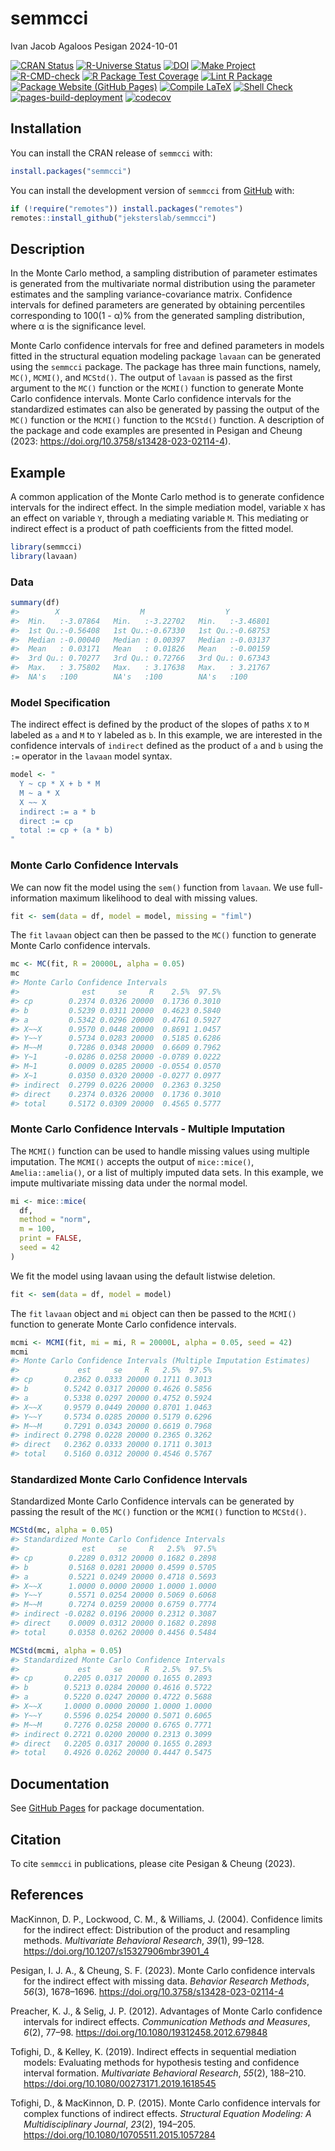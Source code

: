 semmcci
================
Ivan Jacob Agaloos Pesigan
2024-10-01

<!-- README.md is generated from .setup/readme/README.Rmd. Please edit that file -->

<!-- badges: start -->

[![CRAN
Status](https://www.r-pkg.org/badges/version/semmcci)](https://cran.r-project.org/package=semmcci)
[![R-Universe
Status](https://jeksterslab.r-universe.dev/badges/semmcci)](https://jeksterslab.r-universe.dev)
[![DOI](https://zenodo.org/badge/DOI/10.3758/s13428-023-02114-4.svg)](https://doi.org/10.3758/s13428-023-02114-4)
[![Make
Project](https://github.com/jeksterslab/semmcci/actions/workflows/make.yml/badge.svg)](https://github.com/jeksterslab/semmcci/actions/workflows/make.yml)
[![R-CMD-check](https://github.com/jeksterslab/semmcci/actions/workflows/check-full.yml/badge.svg)](https://github.com/jeksterslab/semmcci/actions/workflows/check-full.yml)
[![R Package Test
Coverage](https://github.com/jeksterslab/semmcci/actions/workflows/test-coverage.yml/badge.svg)](https://github.com/jeksterslab/semmcci/actions/workflows/test-coverage.yml)
[![Lint R
Package](https://github.com/jeksterslab/semmcci/actions/workflows/lint.yml/badge.svg)](https://github.com/jeksterslab/semmcci/actions/workflows/lint.yml)
[![Package Website (GitHub
Pages)](https://github.com/jeksterslab/semmcci/actions/workflows/pkgdown-gh-pages.yml/badge.svg)](https://github.com/jeksterslab/semmcci/actions/workflows/pkgdown-gh-pages.yml)
[![Compile
LaTeX](https://github.com/jeksterslab/semmcci/actions/workflows/latex.yml/badge.svg)](https://github.com/jeksterslab/semmcci/actions/workflows/latex.yml)
[![Shell
Check](https://github.com/jeksterslab/semmcci/actions/workflows/shellcheck.yml/badge.svg)](https://github.com/jeksterslab/semmcci/actions/workflows/shellcheck.yml)
[![pages-build-deployment](https://github.com/jeksterslab/semmcci/actions/workflows/pages/pages-build-deployment/badge.svg)](https://github.com/jeksterslab/semmcci/actions/workflows/pages/pages-build-deployment)
[![codecov](https://codecov.io/gh/jeksterslab/semmcci/branch/main/graph/badge.svg?token=KVLUET3DJ6)](https://codecov.io/gh/jeksterslab/semmcci)
<!-- badges: end -->

## Installation

You can install the CRAN release of `semmcci` with:

``` r
install.packages("semmcci")
```

You can install the development version of `semmcci` from
[GitHub](https://github.com/jeksterslab/semmcci) with:

``` r
if (!require("remotes")) install.packages("remotes")
remotes::install_github("jeksterslab/semmcci")
```

## Description

In the Monte Carlo method, a sampling distribution of parameter
estimates is generated from the multivariate normal distribution using
the parameter estimates and the sampling variance-covariance matrix.
Confidence intervals for defined parameters are generated by obtaining
percentiles corresponding to 100(1 - α)% from the generated sampling
distribution, where α is the significance level.

Monte Carlo confidence intervals for free and defined parameters in
models fitted in the structural equation modeling package `lavaan` can
be generated using the `semmcci` package. The package has three main
functions, namely, `MC()`, `MCMI()`, and `MCStd()`. The output of
`lavaan` is passed as the first argument to the `MC()` function or the
`MCMI()` function to generate Monte Carlo confidence intervals. Monte
Carlo confidence intervals for the standardized estimates can also be
generated by passing the output of the `MC()` function or the `MCMI()`
function to the `MCStd()` function. A description of the package and
code examples are presented in Pesigan and Cheung (2023:
<https://doi.org/10.3758/s13428-023-02114-4>).

## Example

A common application of the Monte Carlo method is to generate confidence
intervals for the indirect effect. In the simple mediation model,
variable `X` has an effect on variable `Y`, through a mediating variable
`M`. This mediating or indirect effect is a product of path coefficients
from the fitted model.

``` r
library(semmcci)
library(lavaan)
```

### Data

``` r
summary(df)
#>        X                  M                  Y           
#>  Min.   :-3.07864   Min.   :-3.22702   Min.   :-3.46801  
#>  1st Qu.:-0.56408   1st Qu.:-0.67330   1st Qu.:-0.68753  
#>  Median :-0.00040   Median : 0.00397   Median :-0.03137  
#>  Mean   : 0.03171   Mean   : 0.01826   Mean   :-0.00159  
#>  3rd Qu.: 0.70277   3rd Qu.: 0.72766   3rd Qu.: 0.67343  
#>  Max.   : 3.75802   Max.   : 3.17638   Max.   : 3.21767  
#>  NA's   :100        NA's   :100        NA's   :100
```

### Model Specification

The indirect effect is defined by the product of the slopes of paths `X`
to `M` labeled as `a` and `M` to `Y` labeled as `b`. In this example, we
are interested in the confidence intervals of `indirect` defined as the
product of `a` and `b` using the `:=` operator in the `lavaan` model
syntax.

``` r
model <- "
  Y ~ cp * X + b * M
  M ~ a * X
  X ~~ X
  indirect := a * b
  direct := cp
  total := cp + (a * b)
"
```

### Monte Carlo Confidence Intervals

We can now fit the model using the `sem()` function from `lavaan`. We
use full-information maximum likelihood to deal with missing values.

``` r
fit <- sem(data = df, model = model, missing = "fiml")
```

The `fit` `lavaan` object can then be passed to the `MC()` function to
generate Monte Carlo confidence intervals.

``` r
mc <- MC(fit, R = 20000L, alpha = 0.05)
mc
#> Monte Carlo Confidence Intervals
#>              est     se     R    2.5%  97.5%
#> cp        0.2374 0.0326 20000  0.1736 0.3010
#> b         0.5239 0.0311 20000  0.4623 0.5840
#> a         0.5342 0.0296 20000  0.4761 0.5927
#> X~~X      0.9570 0.0448 20000  0.8691 1.0457
#> Y~~Y      0.5734 0.0283 20000  0.5185 0.6286
#> M~~M      0.7286 0.0348 20000  0.6609 0.7962
#> Y~1      -0.0286 0.0258 20000 -0.0789 0.0222
#> M~1       0.0009 0.0285 20000 -0.0554 0.0570
#> X~1       0.0350 0.0320 20000 -0.0277 0.0977
#> indirect  0.2799 0.0226 20000  0.2363 0.3250
#> direct    0.2374 0.0326 20000  0.1736 0.3010
#> total     0.5172 0.0309 20000  0.4565 0.5777
```

### Monte Carlo Confidence Intervals - Multiple Imputation

The `MCMI()` function can be used to handle missing values using
multiple imputation. The `MCMI()` accepts the output of `mice::mice()`,
`Amelia::amelia()`, or a list of multiply imputed data sets. In this
example, we impute multivariate missing data under the normal model.

``` r
mi <- mice::mice(
  df,
  method = "norm",
  m = 100,
  print = FALSE,
  seed = 42
)
```

We fit the model using lavaan using the default listwise deletion.

``` r
fit <- sem(data = df, model = model)
```

The `fit` `lavaan` object and `mi` object can then be passed to the
`MCMI()` function to generate Monte Carlo confidence intervals.

``` r
mcmi <- MCMI(fit, mi = mi, R = 20000L, alpha = 0.05, seed = 42)
mcmi
#> Monte Carlo Confidence Intervals (Multiple Imputation Estimates)
#>             est     se     R   2.5%  97.5%
#> cp       0.2362 0.0333 20000 0.1711 0.3013
#> b        0.5242 0.0317 20000 0.4626 0.5856
#> a        0.5338 0.0297 20000 0.4752 0.5924
#> X~~X     0.9579 0.0449 20000 0.8701 1.0463
#> Y~~Y     0.5734 0.0285 20000 0.5179 0.6296
#> M~~M     0.7291 0.0343 20000 0.6619 0.7968
#> indirect 0.2798 0.0228 20000 0.2365 0.3262
#> direct   0.2362 0.0333 20000 0.1711 0.3013
#> total    0.5160 0.0312 20000 0.4546 0.5767
```

### Standardized Monte Carlo Confidence Intervals

Standardized Monte Carlo Confidence intervals can be generated by
passing the result of the `MC()` function or the `MCMI()` function to
`MCStd()`.

``` r
MCStd(mc, alpha = 0.05)
#> Standardized Monte Carlo Confidence Intervals
#>              est     se     R   2.5%  97.5%
#> cp        0.2289 0.0312 20000 0.1682 0.2898
#> b         0.5168 0.0281 20000 0.4599 0.5705
#> a         0.5221 0.0249 20000 0.4718 0.5693
#> X~~X      1.0000 0.0000 20000 1.0000 1.0000
#> Y~~Y      0.5571 0.0254 20000 0.5069 0.6068
#> M~~M      0.7274 0.0259 20000 0.6759 0.7774
#> indirect -0.0282 0.0196 20000 0.2312 0.3087
#> direct    0.0009 0.0312 20000 0.1682 0.2898
#> total     0.0358 0.0262 20000 0.4456 0.5484
```

``` r
MCStd(mcmi, alpha = 0.05)
#> Standardized Monte Carlo Confidence Intervals
#>             est     se     R   2.5%  97.5%
#> cp       0.2205 0.0317 20000 0.1655 0.2893
#> b        0.5213 0.0284 20000 0.4616 0.5722
#> a        0.5220 0.0247 20000 0.4722 0.5688
#> X~~X     1.0000 0.0000 20000 1.0000 1.0000
#> Y~~Y     0.5596 0.0254 20000 0.5071 0.6065
#> M~~M     0.7276 0.0258 20000 0.6765 0.7771
#> indirect 0.2721 0.0200 20000 0.2313 0.3099
#> direct   0.2205 0.0317 20000 0.1655 0.2893
#> total    0.4926 0.0262 20000 0.4447 0.5475
```

## Documentation

See [GitHub Pages](https://jeksterslab.github.io/semmcci/index.html) for
package documentation.

## Citation

To cite `semmcci` in publications, please cite Pesigan & Cheung (2023).

## References

<div id="refs" class="references csl-bib-body hanging-indent"
entry-spacing="0" line-spacing="2">

<div id="ref-MacKinnon-Lockwood-Williams-2004" class="csl-entry">

MacKinnon, D. P., Lockwood, C. M., & Williams, J. (2004). Confidence
limits for the indirect effect: Distribution of the product and
resampling methods. *Multivariate Behavioral Research*, *39*(1), 99–128.
<https://doi.org/10.1207/s15327906mbr3901_4>

</div>

<div id="ref-Pesigan-Cheung-2023" class="csl-entry">

Pesigan, I. J. A., & Cheung, S. F. (2023). Monte Carlo confidence
intervals for the indirect effect with missing data. *Behavior Research
Methods*, *56*(3), 1678–1696.
<https://doi.org/10.3758/s13428-023-02114-4>

</div>

<div id="ref-Preacher-Selig-2012" class="csl-entry">

Preacher, K. J., & Selig, J. P. (2012). Advantages of Monte Carlo
confidence intervals for indirect effects. *Communication Methods and
Measures*, *6*(2), 77–98. <https://doi.org/10.1080/19312458.2012.679848>

</div>

<div id="ref-Tofighi-Kelley-2019" class="csl-entry">

Tofighi, D., & Kelley, K. (2019). Indirect effects in sequential
mediation models: Evaluating methods for hypothesis testing and
confidence interval formation. *Multivariate Behavioral Research*,
*55*(2), 188–210. <https://doi.org/10.1080/00273171.2019.1618545>

</div>

<div id="ref-Tofighi-MacKinnon-2015" class="csl-entry">

Tofighi, D., & MacKinnon, D. P. (2015). Monte Carlo confidence intervals
for complex functions of indirect effects. *Structural Equation
Modeling: A Multidisciplinary Journal*, *23*(2), 194–205.
<https://doi.org/10.1080/10705511.2015.1057284>

</div>

</div>
